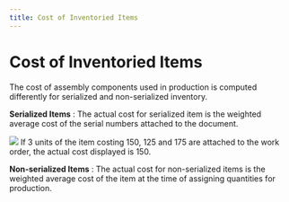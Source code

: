 ```yaml
---
title: Cost of Inventoried Items
---
```


# Cost of Inventoried Items


The cost of assembly components used in production is computed differently  for serialized and non-serialized inventory.


**Serialized Items**
: The actual cost for serialized item is the weighted  average cost of the serial numbers attached to the document.


![]({{site.ba_baseurl}}/img/example.gif) If  3 units of the item costing 150, 125 and 175 are attached to the work  order, the actual cost displayed is 150.


**Non-serialized Items**
: The actual cost for non-serialized items is the  weighted average cost of the item at the time of assigning quantities  for production.
